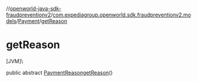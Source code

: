 //[openworld-java-sdk-fraudpreventionv2](../../../index.md)/[com.expediagroup.openworld.sdk.fraudpreventionv2.models](../index.md)/[Payment](index.md)/[getReason](get-reason.md)

# getReason

[JVM]\

public abstract [PaymentReason](../-payment-reason/index.md)[getReason](get-reason.md)()
